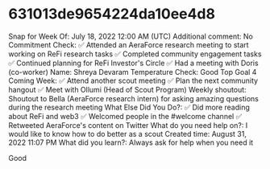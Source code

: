 # 631013de9654224da10ee4d8

Snap for Week Of: July 18, 2022 12:00 AM (UTC)
Additional comment: No
Commitment Check: ✅ Attended an AeraForce research meeting to start working on ReFi research tasks
✅ Completed community engagement tasks
✅ Continued planning for ReFi Investor's Circle
✅ Had a meeting with Doris (co-worker)
Name: Shreya Devaram
Temperature Check: Good
Top Goal 4 Coming Week: ✅ Attend another scout meeting
✅ Plan the next community hangout
✅ Meet with Ollumi (Head of Scout Program)
Weekly shoutout: Shoutout to Bella (AeraForce research intern) for asking amazing questions during the research meeting
What Else Did You Do?: ✅ Did more reading about ReFi and web3
✅ Welcomed people in the #welcome channel
✅ Retweeted AeraForce's content on Twitter
What do you need help on?: I would like to know how to do better as a scout
Created time: August 31, 2022 11:07 PM
What did you learn?: Always ask for help when you need it

Good